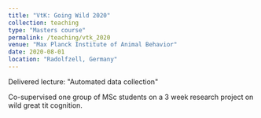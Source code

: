 ```yaml
---
title: "VtK: Going Wild 2020"
collection: teaching
type: "Masters course"
permalink: /teaching/vtk_2020
venue: "Max Planck Institute of Animal Behavior"
date: 2020-08-01
location: "Radolfzell, Germany"
---
```


Delivered lecture: "Automated data collection"

Co-supervised one group of MSc students on a 3 week research project on wild great tit cognition.
